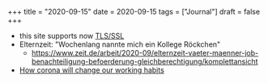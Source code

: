 +++
title = "2020-09-15"
date = 2020-09-15
tags = ["Journal"]
draft = false
+++

-   this site supports now [TLS/SSL](https://brainfck.org)
-   Elternzeit: "Wochenlang nannte mich ein Kollege Röckchen"
    -   <https://www.zeit.de/arbeit/2020-09/elternzeit-vaeter-maenner-job-benachteiligung-befoerderung-gleichberechtigung/komplettansicht>
-   [How corona will change our working habits](https://www.economist.com/briefing/2020/09/12/covid-19-has-forced-a-radical-shift-in-working-habits)